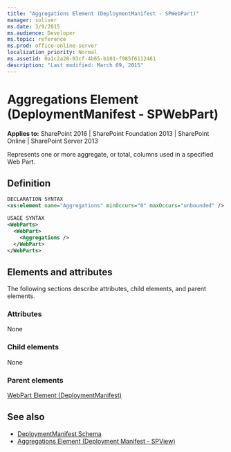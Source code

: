 ```yaml
---
title: "Aggregations Element (DeploymentManifest - SPWebPart)"
manager: soliver
ms.date: 3/9/2015
ms.audience: Developer
ms.topic: reference
ms.prod: office-online-server
localization_priority: Normal
ms.assetid: 0a1c2a28-93cf-4b65-b101-f985f6112461
description: "Last modified: March 09, 2015"
---
```


# Aggregations Element (DeploymentManifest - SPWebPart)

**Applies to:** SharePoint 2016 | SharePoint Foundation 2013 | SharePoint Online | SharePoint Server 2013 
  
Represents one or more aggregate, or total, columns used in a specified Web Part.

## Definition

```XML
DECLARATION SYNTAX
<xs:element name="Aggregations" minOccurs="0" maxOccurs="unbounded" />

USAGE SYNTAX
<WebParts>
  <WebPart>
    <Aggregations />
  </WebPart>
</WebParts>
```

## Elements and attributes

The following sections describe attributes, child elements, and parent elements.

### Attributes

None
   
### Child elements

None
   
### Parent elements

[WebPart Element (DeploymentManifest)](webpart-element-deploymentmanifest.md)
   
## See also

- [DeploymentManifest Schema](deploymentmanifest-schema.md)
- [Aggregations Element (Deployment Manifest - SPView)](aggregations-element-deployment-manifestspview.md)

